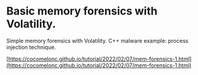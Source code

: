 # Basic memory forensics with Volatility.

Simple memory forensics with Volatility. C++ malware example: process injection technique.    

[https://cocomelonc.github.io/tutorial/2022/02/07/mem-forensics-1.html](https://cocomelonc.github.io/tutorial/2022/02/07/mem-forensics-1.html)   

